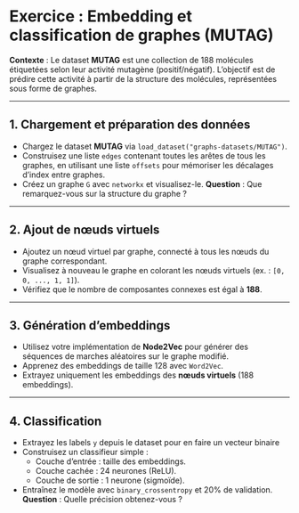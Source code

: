 # **Exercice : Embedding et classification de graphes (MUTAG)**

**Contexte** : Le dataset **MUTAG** est une collection de 188 molécules étiquetées selon leur activité mutagène (positif/négatif). L’objectif est de prédire cette activité à partir de la structure des molécules, représentées sous forme de graphes.

---

## **1. Chargement et préparation des données**

* Chargez le dataset **MUTAG** via `load_dataset("graphs-datasets/MUTAG")`.
* Construisez une liste `edges` contenant toutes les arêtes de tous les graphes, en utilisant une liste `offsets` pour mémoriser les décalages d’index entre graphes.
* Créez un graphe `G` avec `networkx` et visualisez-le. **Question** : Que remarquez-vous sur la structure du graphe ?

---

## **2. Ajout de nœuds virtuels**

* Ajoutez un nœud virtuel par graphe, connecté à tous les nœuds du graphe correspondant.
* Visualisez à nouveau le graphe en colorant les nœuds virtuels (ex. : `[0, 0, ..., 1, 1]`).
* Vérifiez que le nombre de composantes connexes est égal à **188**.

---

## **3. Génération d’embeddings**

* Utilisez votre implémentation de **Node2Vec** pour générer des séquences de marches aléatoires sur le graphe modifié.
* Apprenez des embeddings de taille 128 avec `Word2Vec`.
* Extrayez uniquement les embeddings des **nœuds virtuels** (188 embeddings).

---

## **4. Classification**

* Extrayez les labels `y` depuis le dataset pour en faire un vecteur binaire
* Construisez un classifieur simple :
  * Couche d’entrée : taille des embeddings.
  * Couche cachée : 24 neurones (ReLU).
  * Couche de sortie : 1 neurone (sigmoïde).
* Entraînez le modèle avec `binary_crossentropy` et 20% de validation. **Question** : Quelle précision obtenez-vous ?
